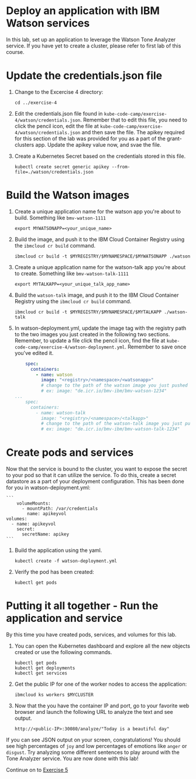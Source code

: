 # Deploy an application with IBM Watson services

In this lab, set up an application to leverage the Watson Tone Analyzer service. If you have yet to create a cluster, please refer to first lab of this course.

# Update the credentials.json file
1. Change to the Excercise 4 directory:

    ```
    cd ../exercise-4
    ```

2. Edit the credentials.json file found in `kube-code-camp/exercise-4/watson/credentials.json`. Remember that to edit this file, you need to click the pencil icon, edit the file at `kube-code-camp/exercise-4/watson/credentials.json` and then save the file. The apikey required for this section of the lab was provided for you as a part of the grant-clusters app. Update the apikey value now, and svae the file.

3. Create a Kubernetes Secret based on the credentials stored in this file.

    ```
    kubectl create secret generic apikey --from-file=./watson/credentials.json 
    ```

# Build the Watson images

1. Create a unique application name for the watson app you're about to build. Something like `bmv-watson-1111`

    ```
    export MYWATSONAPP=<your_unique_name>
    ```

2. Build the image, and push it to the IBM Cloud Container Registry using the `ibmcloud cr build` command.

   ```
   ibmcloud cr build -t $MYREGISTRY/$MYNAMESPACE/$MYWATSONAPP ./watson
   ```

4. Create a unique application name for the watson-talk app you're about to create. Something like `bmv-watson-talk-1111`

    ```
    export MYTALKAPP=<your_unique_talk_app_name>
    ```
4. Build the `watson-talk` image, and push it to the IBM Cloud Container Registry using the `ibmcloud cr build` command.

   ```
   ibmcloud cr build -t $MYREGISTRY/$MYNAMESPACE/$MYTALKAPP ./watson-talk
   ```

6. In watson-deployment.yml, update the image tag with the registry path to the two images you just created in the following two sections. Remember, to update a file click the pencil icon, find the file at `kube-code-camp/exercise-4/watson-deployment.yml`. Remember to save once you've edited it.

    ```yml
        spec:
          containers:
            - name: watson
              image: "<registry>/<namespace>/<watsonapp>" 
              # change to the path of the watson image you just pushed
              # ex: image: "de.icr.io/bmv-ibm/bmv-watson-1234"
    ...
        spec:
          containers:
            - name: watson-talk
              image: "<registry>/<namespace>/<talkapp>" 
              # change to the path of the watson-talk image you just pushed
              # ex: image: "de.icr.io/bmv-ibm/bmv-watson-talk-1234"
    ```

# Create pods and services
Now that the service is bound to the cluster, you want to expose the secret to your pod so that it can utilize the service. To do this, create a secret datastore as a part of your deployment configuration. This has been done for you in watson-deployment.yml:

    ```
        volumeMounts:
          - mountPath: /var/credentials
            name: apikeyvol
    volumes:
      - name: apikeyvol
        secret:
          secretName: apikey
    ```

1. Build the application using the yaml.

   ```
   kubectl create -f watson-deployment.yml
   ```

2. Verify the pod has been created:

   ```
   kubectl get pods
   ```

# Putting it all together - Run the application and service

By this time you have created pods, services, and volumes for this lab.

1. You can open the Kubernetes dashboard and explore all the new objects created or use the following commands.

   ```
   kubectl get pods
   kubectl get deployments
   kubectl get services
   ```

2. Get the public IP for one of the worker nodes to access the application:

    ```
    ibmcloud ks workers $MYCLUSTER
    ```

3. Now that the you have the container IP and port, go to your favorite web browser and launch the following URL to analyze the text and see output.
 
   ```http://<public-IP>:30080/analyze/"Today is a beautiful day"```

If you can see JSON output on your screen, congratulations! You should see high percentages of `joy` and low percentages of emotions like `anger` or `disgust`. Try analyzing some different sentences to play around with the Tone Analyzer service. You are now done with this lab!

Continue on to [Exercise 5](../exercise-5/README.md)